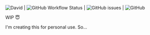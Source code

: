![David](https://img.shields.io/david/luskafaria/nextjs-bp) | ![GitHub Workflow Status](https://img.shields.io/github/workflow/status/luskafaria/nextjs-bp/ci) | ![GitHub issues](https://img.shields.io/github/issues/luskafaria/nextjs-bp) | ![GitHub](https://img.shields.io/github/license/luskafaria/nextjs-bp)

WIP 😇

I'm creating this for personal use. So...
